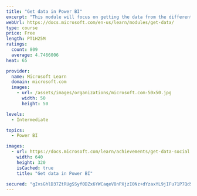 ```yaml
---
title: "Get data in Power BI"
excerpt: "This module will focus on getting the data from the different data sources and importing it into Power BI by using Power Query."
webUrl: https://docs.microsoft.com/en-us/learn/modules/get-data/
type: course
price: Free
length: PT1H25M
ratings:
  count: 809
  average: 4.7466006
heat: 65

provider:
  name: Microsoft Learn
  domain: microsoft.com
  images:
    - url: /assets/images/organizations/microsoft.com-50x50.jpg
      width: 50
      height: 50

levels:
  - Intermediate

topics:
  - Power BI

images:
  - url: https://docs.microsoft.com/learn/achievements/get-data-social.png
    width: 640
    height: 320
    isCached: true
    title: "Get data in Power BI"

secured: "gIvsGhlD37ZtRUgSSyf0DZx6YWCaqeV8nPXjzI0Nz+dYzaxYL9jIFu71P7QdS5uojXnU5UzSlbixZo6yXvQnR7XeRCa9O/X7HdHrLsvETTkvAdY14zaHIWmerNH8pz2AabQJKuhk5Oi3SqKzjOYH5Ti3590lKXgrC+WOAfpbQ4SZt7X3PnUiFXmmWnXqowSVPKk32M1+g2myWZHealP30D5STEQgYy7U8V888JXGUbNjFrnXKvyE5W5onYAgbG3qg84uf+vG5rezamWCtXzOgSQuYsuNJIEHx3rPQ/cqQ9kSfh/QLo5giogkwwdZVFMxnyRvXXQr9dubl/ygfK+sZfzgz059/d2hMPXYoqR3Uh4TEOYjaK2Eg0hHwz+v1+QL+vDB9MK3d1nlM0B461ZnA5LQJgQgLuvLv71XenFHl44=;R1VDpjoSa7AvOxbBdiFkZA=="
---
```


